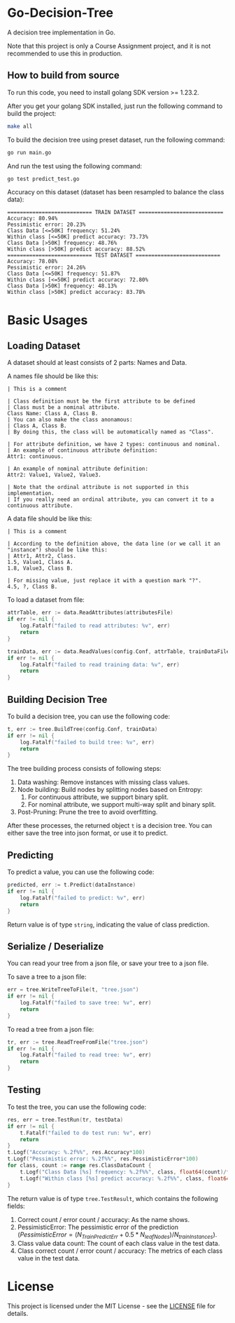 # Go-Decision-Tree

A decision tree implementation in Go.

Note that this project is only a Course Assignment project, and it is not recommended to use this in production.

## How to build from source

To run this code, you need to install golang SDK version >= 1.23.2.

After you get your golang SDK installed, just run the following command to build the project:

```bash
make all
```

To build the decision tree using preset dataset, run the following command:

```bash
go run main.go
```

And run the test using the following command:

```bash
go test predict_test.go
```

Accuracy on this dataset (dataset has been resampled to balance the class data):

```text
=========================== TRAIN DATASET ===========================
Accuracy: 80.94%
Pessimistic error: 20.23%
Class Data [<=50K] frequency: 51.24%
Within class [<=50K] predict accuracy: 73.73%
Class Data [>50K] frequency: 48.76%
Within class [>50K] predict accuracy: 88.52%
=========================== TEST DATASET ===========================
Accuracy: 78.08%
Pessimistic error: 24.26%
Class Data [<=50K] frequency: 51.87%
Within class [<=50K] predict accuracy: 72.80%
Class Data [>50K] frequency: 48.13%
Within class [>50K] predict accuracy: 83.78%
```

# Basic Usages

## Loading Dataset

A dataset should at least consists of 2 parts: Names and Data.

A names file should be like this:

```text
| This is a comment

| Class definition must be the first attribute to be defined
| Class must be a nominal attribute.
Class Name: Class A, Class B.
| You can also make the class anonamous:
| Class A, Class B.
| By doing this, the class will be automatically named as "Class".

| For attribute definition, we have 2 types: continuous and nominal.
| An example of continuous attribute definition:
Attr1: continuous.

| An example of nominal attribute definition:
Attr2: Value1, Value2, Value3.

| Note that the ordinal attribute is not supported in this implementation.
| If you really need an ordinal attribute, you can convert it to a continuous attribute.
```

A data file should be like this:

```text
| This is a comment

| According to the definition above, the data line (or we call it an "instance") should be like this:
| Attr1, Attr2, Class.
1.5, Value1, Class A.
1.8, Value3, Class B.

| For missing value, just replace it with a question mark "?".
4.5, ?, Class B.
```

To load a dataset from file:
```go
attrTable, err := data.ReadAttributes(attributesFile)
if err != nil {
    log.Fatalf("failed to read attributes: %v", err)
    return
}

trainData, err := data.ReadValues(config.Conf, attrTable, trainDataFile)
if err != nil {
    log.Fatalf("failed to read training data: %v", err)
    return
}
```

## Building Decision Tree

To build a decision tree, you can use the following code:

```go
t, err := tree.BuildTree(config.Conf, trainData)
if err != nil {
    log.Fatalf("failed to build tree: %v", err)
    return
}
```

The tree building process consists of following steps:
1. Data washing: Remove instances with missing class values.
2. Node building: Build nodes by splitting nodes based on Entropy:
   1. For continuous attribute, we support binary split.
   2. For nominal attribute, we support multi-way split and binary split.
3. Post-Pruning: Prune the tree to avoid overfitting.

After these processes, the returned object `t` is a decision tree. You can either save the tree into json format, or use it to predict.

## Predicting

To predict a value, you can use the following code:

```go
predicted, err := t.Predict(dataInstance)
if err != nil {
    log.Fatalf("failed to predict: %v", err)
    return
}
```

Return value is of type `string`, indicating the value of class prediction.

## Serialize / Deserialize

You can read your tree from a json file, or save your tree to a json file.

To save a tree to a json file:

```go
err = tree.WriteTreeToFile(t, "tree.json")
if err != nil {
    log.Fatalf("failed to save tree: %v", err)
    return
}
```

To read a tree from a json file:

```go
tr, err := tree.ReadTreeFromFile("tree.json")
if err != nil {
    log.Fatalf("failed to read tree: %v", err)
    return
}
```

## Testing

To test the tree, you can use the following code:

```go
res, err = tree.TestRun(tr, testData)
if err != nil {
    t.Fatalf("failed to do test run: %v", err)
    return
}
t.Logf("Accuracy: %.2f%%", res.Accuracy*100)
t.Logf("Pessimistic error: %.2f%%", res.PessimisticError*100)
for class, count := range res.ClassDataCount {
    t.Logf("Class Data [%s] frequency: %.2f%%", class, float64(count)/float64(len(testData.Instances))*100)
    t.Logf("Within class [%s] predict accuracy: %.2f%%", class, float64(res.ClassCorrectCount[class])/float64(count)*100)
}
```

The return value is of type `tree.TestResult`, which contains the following fields:
1. Correct count / error count / accuracy: As the name shows.
2. PessimisticError: The pessimistic error of the prediction ($PessimisticError = (N_{TrainPredictErr} + 0.5 * N_{leafNodes}) / N_{trainInstances}$).
3. Class value data count: The count of each class value in the test data.
4. Class correct count / error count / accuracy: The metrics of each class value in the test data.

# License
This project is licensed under the MIT License - see the [LICENSE](LICENSE) file for details.
